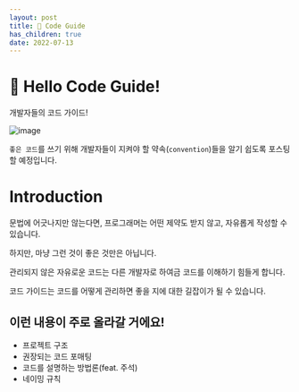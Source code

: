 ```yaml
---
layout: post
title: 📕 Code Guide
has_children: true
date: 2022-07-13
---
```

# 👋 Hello Code Guide!
개발자들의 코드 가이드! 

![image](https://user-images.githubusercontent.com/59782504/179122281-3af49bcd-632d-4984-a462-1c2e35b42646.png)

`좋은 코드`를 쓰기 위해 개발자들이 지켜야 할 약속(`convention`)들을 알기 쉽도록 포스팅할 예정입니다.

# Introduction

문법에 어긋나지만 않는다면, 프로그래머는 어떤 제약도 받지 않고, 자유롭게 작성할 수 있습니다.

하지만, 마냥 그런 것이 좋은 것만은 아닙니다.

관리되지 않은 자유로운 코드는 다른 개발자로 하여금 코드를 이해하기 힘들게 합니다.

코드 가이드는 코드를 어떻게 관리하면 좋을 지에 대한 길잡이가 될 수 있습니다.

## 이런 내용이 주로 올라갈 거에요!
* 프로젝트 구조
* 권장되는 코드 포매팅
* 코드를 설명하는 방법론(feat. 주석)
* 네이밍 규칙

